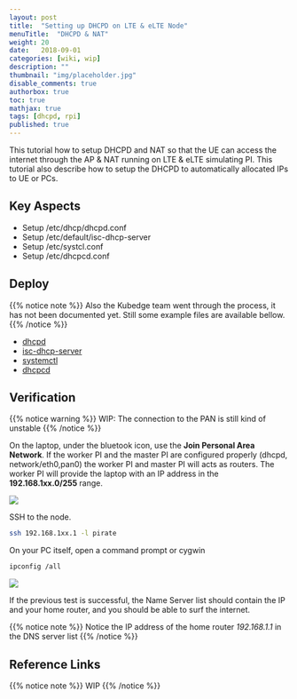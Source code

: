```yaml
---
layout: post
title:  "Setting up DHCPD on LTE & eLTE Node"
menuTitle:  "DHCPD & NAT"
weight: 20
date:   2018-09-01
categories: [wiki, wip]
description: ""
thumbnail: "img/placeholder.jpg"
disable_comments: true
authorbox: true
toc: true
mathjax: true
tags: [dhcpd, rpi]
published: true
---
```


This tutorial how to setup DHCPD and NAT so that the UE can access the
internet through the AP & NAT running on LTE & eLTE simulating PI. This tutorial
also describe how to setup the DHCPD to automatically allocated IPs to UE or PCs.

<!--more-->

## Key Aspects

- Setup /etc/dhcp/dhcpd.conf
- Setup /etc/default/isc-dhcp-server
- Setup /etc/systcl.conf
- Setup /etc/dhcpcd.conf

## Deploy

{{% notice note %}}
Also the Kubedge team went through the process, it has not been documented yet. Still some example files are available bellow.
{{% /notice %}}

- [dhcpd](https://github.com/kubedge/kube-rpi/blob/master/config/cluster2/hypriotos.arm32v7/nas-pi/etc/dhcp/dhcpd.conf)
- [isc-dhcp-server](https://github.com/kubedge/kube-rpi/blob/master/config/cluster2/hypriotos.arm32v7/nas-pi/etc/default/isc-dhcp-server)
- [systemctl](https://github.com/kubedge/kube-rpi/blob/master/config/cluster2/hypriotos.arm32v7/nas-pi/etc/sysctl.conf)
- [dhcpcd](https://github.com/kubedge/kube-rpi/blob/master/config/cluster2/hypriotos.arm32v7/nas-pi/etc/dhcpcd.conf)

## Verification

{{% notice warning %}}
WIP: The connection to the PAN is still kind of unstable
{{% /notice %}}


On the laptop, under the bluetook icon, use the **Join Personal Area Network**.
If the worker PI and the master PI are configured properly (dhcpd, network/eth0,pan0)
the worker PI and master PI will acts as routers. The worker PI will provide the laptop with an IP address in the **192.168.1xx.0/255** range.

![](/images/networks/pan0_pict2.png)

SSH to the node.
```bash
ssh 192.168.1xx.1 -l pirate
```

On your PC itself, open a command prompt or cygwin
```bash
ipconfig /all
```
![](/images/networks/pan0_pict1.png)

If the previous test is successful, the Name Server list should contain the IP and your home router, and you should be able
to surf the internet.

{{% notice note %}}
Notice the IP address of the home router *192.168.1.1* in the DNS server list
{{% /notice %}}

## Reference Links

{{% notice note %}}
WIP
{{% /notice %}}
